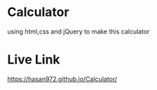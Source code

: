 # Calculator
 using html,css and jQuery to make this calculator
# Live Link
 https://hasan972.github.io/Calculator/
